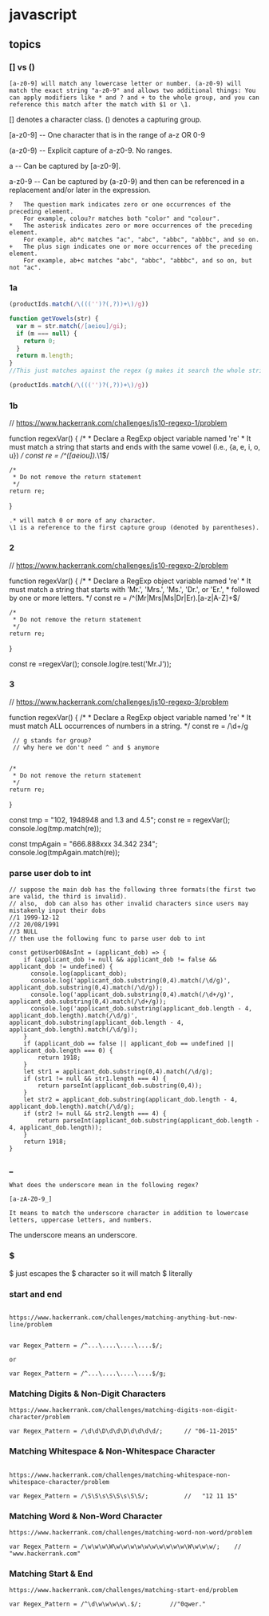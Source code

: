 # javascript


## topics  




### [] vs ()   
```
[a-z0-9] will match any lowercase letter or number. (a-z0-9) will match the exact string "a-z0-9" and allows two additional things: You can apply modifiers like * and ? and + to the whole group, and you can reference this match after the match with $1 or \1. 
```


[] denotes a character class. () denotes a capturing group.

[a-z0-9] -- One character that is in the range of a-z OR 0-9

(a-z0-9) -- Explicit capture of a-z0-9. No ranges.

a -- Can be captured by [a-z0-9].

a-z0-9 -- Can be captured by (a-z0-9) and then can be referenced in a replacement and/or later in the expression.


```
?   The question mark indicates zero or one occurrences of the preceding element. 
    For example, colou?r matches both "color" and "colour".
*   The asterisk indicates zero or more occurrences of the preceding element. 
    For example, ab*c matches "ac", "abc", "abbc", "abbbc", and so on.
+   The plus sign indicates one or more occurrences of the preceding element. 
    For example, ab+c matches "abc", "abbc", "abbbc", and so on, but not "ac".
```

### 1a



```js
(productIds.match(/\((('')?(,?))+\)/g))
```

```js
function getVowels(str) {
  var m = str.match(/[aeiou]/gi);
  if (m === null) {
    return 0;
  }
  return m.length;
}
//This just matches against the regex (g makes it search the whole string, i makes it case-insensitive) and returns the number of matches. We check for null incase there are no matches (ie no vowels), and return 0 in that case.
```


```js
(productIds.match(/\((('')?(,?))+\)/g))
```

### 1b


// https://www.hackerrank.com/challenges/js10-regexp-1/problem

function regexVar() {
    /*
     * Declare a RegExp object variable named 're'
     * It must match a string that starts and ends with the same vowel (i.e., {a, e, i, o, u})
     */
    const re = /^([aeiou]).*\1$/
    
    /*
     * Do not remove the return statement
     */
    return re;
}


```
.* will match 0 or more of any character.
\1 is a reference to the first capture group (denoted by parentheses). 
```



### 2   


// https://www.hackerrank.com/challenges/js10-regexp-2/problem


function regexVar() {
    /*
     * Declare a RegExp object variable named 're'
     * It must match a string that starts with 'Mr.', 'Mrs.', 'Ms.', 'Dr.', or 'Er.', 
     * followed by one or more letters.
     */
    const re = /^(Mr|Mrs|Ms|Dr|Er)\.[a-z|A-Z]+$/
    
    /*
     * Do not remove the return statement
     */
    return re;
}

const re =regexVar();
console.log(re.test('Mr.J'));

### 3      


// https://www.hackerrank.com/challenges/js10-regexp-3/problem

function regexVar() {
    /*
     * Declare a RegExp object variable named 're'
     * It must match ALL occurrences of numbers in a string.
     */
     const re = /\d+/g

     // g stands for group?
     // why here we don't need ^ and $ anymore
    
    
    /*
     * Do not remove the return statement
     */
    return re;
}

const tmp = "102, 1948948 and 1.3 and 4.5";
const re = regexVar();
console.log(tmp.match(re));

const tmpAgain = "666.888xxx 34.342 234";
console.log(tmpAgain.match(re));

### parse user dob to int

```
// suppose the main dob has the following three formats(the first two are valid, the third is invalid).
// also,  dob can also has other invalid characters since users may mistakenly input their dobs
//1 1999-12-12
//2 20/08/1991
//3 NULL
// then use the following func to parse user dob to int

const getUserDOBAsInt = (applicant_dob) => {
    if (applicant_dob != null && applicant_dob != false && applicant_dob != undefined) {
      console.log(applicant_dob);
      console.log('applicant_dob.substring(0,4).match(/\d/g)', applicant_dob.substring(0,4).match(/\d/g));
      console.log('applicant_dob.substring(0,4).match(/\d+/g)', applicant_dob.substring(0,4).match(/\d+/g));
      console.log('applicant_dob.substring(applicant_dob.length - 4, applicant_dob.length).match(/\d/g)', applicant_dob.substring(applicant_dob.length - 4, applicant_dob.length).match(/\d/g));
    }
    if (applicant_dob == false || applicant_dob == undefined || applicant_dob.length === 0) {
        return 1918;
    }
    let str1 = applicant_dob.substring(0,4).match(/\d/g);
    if (str1 != null && str1.length === 4) {
        return parseInt(applicant_dob.substring(0,4));
    }
    let str2 = applicant_dob.substring(applicant_dob.length - 4, applicant_dob.length).match(/\d/g);
    if (str2 != null && str2.length === 4) {
        return parseInt(applicant_dob.substring(applicant_dob.length - 4, applicant_dob.length));
    }
    return 1918;
}

```


### _   

```
What does the underscore mean in the following regex?

[a-zA-Z0-9_]

It means to match the underscore character in addition to lowercase letters, uppercase letters, and numbers.

```

The underscore means an underscore.




### \$  
\$ just escapes the $ character so it will match $ literally


### start and end    


```

https://www.hackerrank.com/challenges/matching-anything-but-new-line/problem


var Regex_Pattern = /^...\....\....\....$/; 

or

var Regex_Pattern = /^...\....\....\....$/g; 

```

### Matching Digits & Non-Digit Characters   

```
https://www.hackerrank.com/challenges/matching-digits-non-digit-character/problem

var Regex_Pattern = /\d\d\D\d\d\D\d\d\d\d/;      // "06-11-2015" 

```

### Matching Whitespace & Non-Whitespace Character   


```

https://www.hackerrank.com/challenges/matching-whitespace-non-whitespace-character/problem

var Regex_Pattern = /\S\S\s\S\S\s\S\S/;          //   "12 11 15"

```

### Matching Word & Non-Word Character      

 
```
https://www.hackerrank.com/challenges/matching-word-non-word/problem

var Regex_Pattern = /\w\w\w\W\w\w\w\w\w\w\w\w\w\w\W\w\w\w/;    // "www.hackerrank.com"

```


### Matching Start & End          

```
https://www.hackerrank.com/challenges/matching-start-end/problem

var Regex_Pattern = /^\d\w\w\w\w\.$/;        //"0qwer."
```

